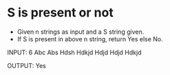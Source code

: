 # S is present or not

- Given n strings as input and a S string given.
- If S is present in above n string, return Yes else No.

INPUT:
6
Abc
Abs
Hdsh
Hdkjd
Hdjd
Hdjd
Hdkjd

OUTPUT:
Yes


